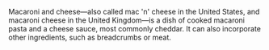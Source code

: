 Macaroni and cheese—also called mac 'n' cheese in the United States,
and macaroni cheese in the United Kingdom—is a dish of cooked macaroni pasta and a cheese sauce,
most commonly cheddar. It can also incorporate other ingredients, such as breadcrumbs or meat.
